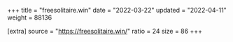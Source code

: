 +++
title = "freesolitaire.win"
date = "2022-03-22"
updated = "2022-04-11"
weight = 88136

[extra]
source = "https://freesolitaire.win/"
ratio = 24
size = 86
+++
